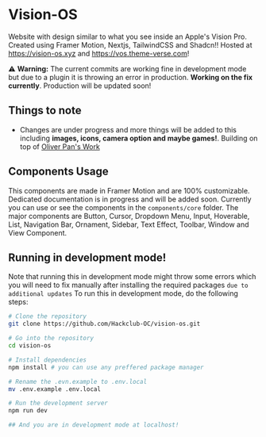 # Vision-OS

<!--![Vision OS Image](./public/assets/hero-background.png) -->

Website with design similar to what you see inside an Apple's Vision Pro. Created using Framer Motion, Nextjs, TailwindCSS and Shadcn!!
Hosted at https://vision-os.xyz and https://vos.theme-verse.com!


⚠️ **Warning:** The current commits are working fine in development mode but due to a plugin it is throwing an error in production. **Working on the fix currently**. Production will be updated soon!



## **Things to note**
- Changes are under progress and more things will be added to this including **images, icons, camera option and maybe games!**. Building on top of [Oliver Pan's Work](https://github.com/fluid-design-io)


## Components Usage
This components are made in Framer Motion and are 100% customizable. Dedicated documentation is in progress and will be added soon. Currently you can use or see the components in the `components/core` folder.
The major components are Button, Cursor, Dropdown Menu, Input, Hoverable, List, Navigation Bar, Ornament, Sidebar, Text Effect, Toolbar, Window and View Component. 

## Running in development mode!

Note that running this in development mode might throw some errors which you will need to fix manually after installing the required packages `due to additional updates`
To run this in development mode, do the following steps:

```bash
# Clone the repository
git clone https://github.com/Hackclub-OC/vision-os.git

# Go into the repository
cd vision-os

# Install dependencies 
npm install # you can use any preffered package manager

# Rename the .evn.example to .env.local
mv .env.example .env.local

# Run the development server
npm run dev

## And you are in development mode at localhost!
```

